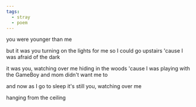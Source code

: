 ```yaml
---
tags:
  - stray
  - poem
---
```

you were younger than me

but it was you
turning on the lights for me
so I could go upstairs
'cause I was afraid of the dark

it was you, watching over me
hiding in the woods
'cause I was playing with the GameBoy
and mom didn't want me to

and now
as I go to sleep
it's still you, watching over me

hanging from the ceiling